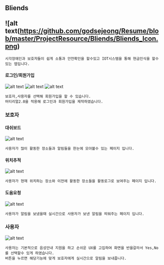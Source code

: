 ##       Bliends <br><br> ![alt text(https://github.com/godsejeong/Resume/blob/master/ProjectResource/Bliends/Bliends_Icon.png) 


``` 
시각장애인과 보호자들이 쉽게 소통과 안전확인을 할수있고 IOT시스템을 통해 현금인식을 할수 있는 앱입니다.
```

#### 로그인/회원가입

![alt text](https://github.com/godsejeong/Resume/blob/master/ProjectResource/Bliends/loginPage.png)
![alt text](https://github.com/godsejeong/Resume/blob/master/ProjectResource/Bliends/loginPage2.png)
![alt text](https://github.com/godsejeong/Resume/blob/master/ProjectResource/Bliends/loginPage3.png)

``` 
보호자,사용자를 선택해 회원가입을 할 수 있습니다.
머티리얼2.0을 적용해 로그인과 회원가입을 제작하였습니다.
```

### 보호자

#### 대쉬보드
![alt text](https://github.com/godsejeong/Resume/blob/master/ProjectResource/Bliends/GuradianDashbord.png)

```  
사용자가 많이 활동한 장소들과 알림들을 한눈에 모아볼수 있는 페이지 입니다.
```

#### 위치추적
![alt text](https://github.com/godsejeong/Resume/blob/master/ProjectResource/Bliends/GuardianMapPage.png)

```
사용자가 현재 위치하는 장소와 이전에 활동한 장소들을 활동로그로 보여주는 페이지 입니다.
```

#### 도움요청
![alt text](https://github.com/godsejeong/Resume/blob/master/ProjectResource/Bliends/GuardianHelpPage.png)

```  
사용자가 알림을 보냈을때 실시간으로 사용자가 보낸 알림을 띄워주는 페이지 입니다.
```

### 사용자
![alt text](https://github.com/godsejeong/Resume/blob/master/ProjectResource/Bliends/UserMainPage.png)


``` 
사용자는 기본적으로 음성안내 지원을 하고 손쉬운 UX를 고집하여 화면을 반을갈라서 Yes,No를 선택할수 있게 하였습니다. 
버튼을 누르면 해당기능에 맞게 보호자에게 실시간으로 알림을 보내줍니다.
```
